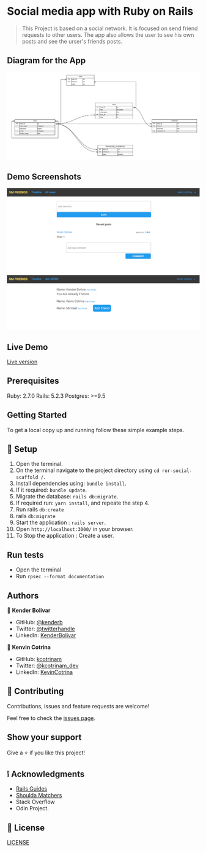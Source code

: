 # Social media app with Ruby on Rails

> This Project is based on a social network. It is focused on send friend requests to other users. The app also allows the user to see his own posts and see the urser's friends posts.

## Diagram for the App

![screenshot](./docs/Diagram_social_media_image.PNG)

## Demo Screenshots

![screenshot](./docs/screenshot.png)
![screenshot](./docs/screenshot2.png)

## Live Demo

[Live version](https://sm-friends.herokuapp.com/users)

## Prerequisites

Ruby: 2.7.0
Rails: 5.2.3
Postgres: >=9.5

## Getting Started

To get a local copy up and running follow these simple example steps.

## 📝 Setup

1. Open the terminal.
2. On the terminal navigate to the project directory using `cd ror-social-scaffold /`.
3. Install dependencies using: `bundle install`.
3. If it required: `bundle update`.
4. Migrate the database: `rails db:migrate`.
5. If required run: `yarn install`, and repeate the step 4.
6. Run rails `db:create`
7. rails `db:migrate`
8. Start the application : `rails server`.
9. Open `http://localhost:3000/` in your browser.
10. To Stop the application : Create a user.

## Run tests

- Open the terminal
- Run `rpsec --format documentation`

## Authors

👤 **Kender Bolivar**

- GitHub: [@kenderb](https://github.com/ken)
- Twitter: [@twitterhandle](https://twitter.com/KBTarts )
- LinkedIn: [KenderBolivar](https://www.linkedin.com/in/kender-bolivar-1736086b/ )


👤 **Kenvin Cotrina**

- GitHub: [kcotrinam](https://github.com/kcotrinam) 
- Twitter: [@kcotrinam_dev](https://twitter.com/kcotrinam_dev)
- LinkedIn: [KevinCotrina](https://www.linkedin.com/in/kevincotrina/ )

## 🤝 Contributing

Contributions, issues and feature requests are welcome!

Feel free to check the [issues page](issues/).

## Show your support

Give a ⭐️ if you like this project!

## :grey_exclamation: Acknowledgments

- [Rails Guides](https://guides.rubyonrails.org/)
- [Shoulda Matchers](https://matchers.shoulda.io/docs/v4.4.1/index.html)
- Stack Overflow
- Odin Project.

## 📝 License

[LICENSE](LICENSE)
